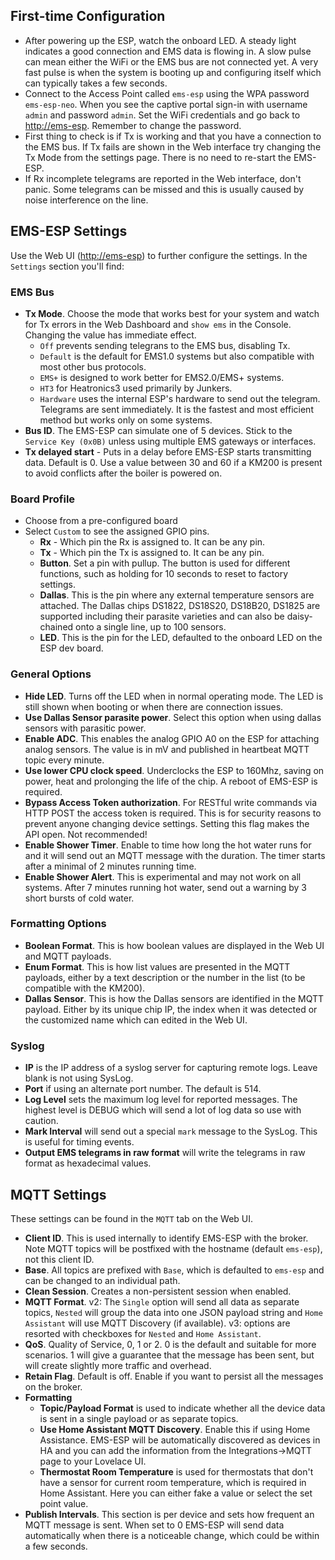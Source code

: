 ## First-time Configuration

- After powering up the ESP, watch the onboard LED. A steady light indicates a good connection and EMS data is flowing in. A slow pulse can mean either the WiFi or the EMS bus are not connected yet. A very fast pulse is when the system is booting up and configuring itself which can typically takes a few seconds.
- Connect to the Access Point called `ems-esp` using the WPA password `ems-esp-neo`. When you see the captive portal sign-in with username `admin` and password `admin`. Set the WiFi credentials and go back to <http://ems-esp>. Remember to change the password.
- First thing to check is if Tx is working and that you have a connection to the EMS bus. If Tx fails are shown in the Web interface try changing the Tx Mode from the settings page. There is no need to re-start the EMS-ESP.
- If Rx incomplete telegrams are reported in the Web interface, don't panic. Some telegrams can be missed and this is usually caused by noise interference on the line.

## EMS-ESP Settings

Use the Web UI (<http://ems-esp>) to further configure the settings. In the `Settings` section you'll find:

### EMS Bus

- **Tx Mode**. Choose the mode that works best for your system and watch for Tx errors in the Web Dashboard and `show ems` in the Console. Changing the value has immediate effect.
  - `Off` prevents sending telegrans to the EMS bus, disabling Tx.
  - `Default` is the default for EMS1.0 systems but also compatible with most other bus protocols.
  - `EMS+` is designed to work better for EMS2.0/EMS+ systems.
  - `HT3` for Heatronics3 used primarily by Junkers.
  - `Hardware` uses the internal ESP's hardware to send out the telegram. Telegrams are sent immediately. It is the fastest and most efficient method but works only on some systems.
- **Bus ID**. The EMS-ESP can simulate one of 5 devices. Stick to the `Service Key (0x0B)` unless using multiple EMS gateways or interfaces.
- **Tx delayed start** - Puts in a delay before EMS-ESP starts transmitting data. Default is 0. Use a value between 30 and 60 if a KM200 is present to avoid conflicts after the boiler is powered on.

### Board Profile

- Choose from a pre-configured board
- Select `Custom` to see the assigned GPIO pins.
  - **Rx** - Which pin the Rx is assigned to. It can be any pin.
  - **Tx** - Which pin the Tx is assigned to. It can be any pin.
  - **Button**. Set a pin with pullup. The button is used for different functions, such as holding for 10 seconds to reset to factory settings.
  - **Dallas**. This is the pin where any external temperature sensors are attached. The Dallas chips DS1822, DS18S20, DS18B20, DS1825 are supported including their parasite varieties and can also be daisy-chained onto a single line, up to 100 sensors.
  - **LED**. This is the pin for the LED, defaulted to the onboard LED on the ESP dev board.

### General Options

- **Hide LED**. Turns off the LED when in normal operating mode. The LED is still shown when booting or when there are connection issues.
- **Use Dallas Sensor parasite power**. Select this option when using dallas sensors with parasitic power.
- **Enable ADC**. This enables the analog GPIO A0 on the ESP for attaching analog sensors. The value is in mV and published in heartbeat MQTT topic every minute.
- **Use lower CPU clock speed**. Underclocks the ESP to 160Mhz, saving on power, heat and prolonging the life of the chip. A reboot of EMS-ESP is required.
- **Bypass Access Token authorization**. For RESTful write commands via HTTP POST the access token is required. This is for security reasons to prevent anyone changing device settings. Setting this flag makes the API open. Not recommended!
- **Enable Shower Timer**. Enable to time how long the hot water runs for and it will send out an MQTT message with the duration. The timer starts after a minimal of 2 minutes running time.
- **Enable Shower Alert**. This is experimental and may not work on all systems. After 7 minutes running hot water, send out a warning by 3 short bursts of cold water.

### Formatting Options

- **Boolean Format**. This is how boolean values are displayed in the Web UI and MQTT payloads.
- **Enum Format**. This is how list values are presented in the MQTT payloads, either by a text description or the number in the list (to be compatible with the KM200).
- **Dallas Sensor**. This is how the Dallas sensors are identified in the MQTT payload. Either by its unique chip IP, the index when it was detected or the customized name which can edited in the Web UI.

### Syslog

- **IP** is the IP address of a syslog server for capturing remote logs. Leave blank is not using SysLog.
- **Port** if using an alternate port number. The default is 514.
- **Log Level** sets the maximum log level for reported messages. The highest level is DEBUG which will send a lot of log data so use with caution.
- **Mark Interval** will send out a special `mark` message to the SysLog. This is useful for timing events.
- **Output EMS telegrams in raw format** will write the telegrams in raw format as hexadecimal values.

## MQTT Settings

These settings can be found in the `MQTT` tab on the Web UI.

- **Client ID**. This is used internally to identify EMS-ESP with the broker. Note MQTT topics will be postfixed with the hostname (default `ems-esp`), not this client ID.
- **Base**. All topics are prefixed with `Base`, which is defaulted to `ems-esp` and can be changed to an individual path.
- **Clean Session**. Creates a non-persistent session when enabled.
- **MQTT Format**. v2: The `Single` option will send all data as separate topics, `Nested` will group the data into one JSON payload string and `Home Assistant` will use MQTT Discovery (if available). v3: options are resorted with checkboxes for `Nested` and `Home Assistant`.
- **QoS**. Quality of Service, 0, 1 or 2. 0 is the default and suitable for more scenarios. 1 will give a guarantee that the message has been sent, but will create slightly more traffic and overhead.
- **Retain Flag**. Default is off. Enable if you want to persist all the messages on the broker.
- **Formatting**
  - **Topic/Payload Format** is used to indicate whether all the device data is sent in a single payload or as separate topics.
  - **Use Home Assistant MQTT Discovery**. Enable this if using Home Assistance. EMS-ESP will be automatically discovered as devices in HA and you can add the information from the Integrations->MQTT page to your Lovelace UI.
  - **Thermostat Room Temperature** is used for thermostats that don't have a sensor for current room temperature, which is required in Home Assistant. Here you can either fake a value or select the set point value.
- **Publish Intervals**. This section is per device and sets how frequent an MQTT message is sent. When set to 0 EMS-ESP will send data automatically when there is a noticeable change, which could be within a few seconds.
